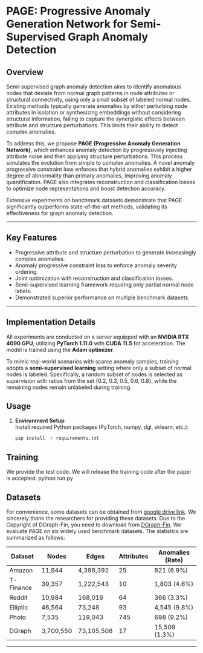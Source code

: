 # PAGE: Progressive Anomaly Generation Network for Semi-Supervised Graph Anomaly Detection

## Overview

Semi-supervised graph anomaly detection aims to identify anomalous nodes that deviate from normal graph patterns in node attributes or structural connectivity, using only a small subset of labeled normal nodes. Existing methods typically generate anomalies by either perturbing node attributes in isolation or synthesizing embeddings without considering structural information, failing to capture the synergistic effects between attribute and structure perturbations. This limits their ability to detect complex anomalies.

To address this, we propose **PAGE (Progressive Anomaly Generation Network)**, which enhances anomaly detection by progressively injecting attribute noise and then applying structure perturbations. This process simulates the evolution from simple to complex anomalies. A novel anomaly progressive constraint loss enforces that hybrid anomalies exhibit a higher degree of abnormality than primary anomalies, improving anomaly quantification. PAGE also integrates reconstruction and classification losses to optimize node representations and boost detection accuracy.

Extensive experiments on benchmark datasets demonstrate that PAGE significantly outperforms state-of-the-art methods, validating its effectiveness for graph anomaly detection.

---

## Key Features

- Progressive attribute and structure perturbation to generate increasingly complex anomalies.
- Anomaly progressive constraint loss to enforce anomaly severity ordering.
- Joint optimization with reconstruction and classification losses.
- Semi-supervised learning framework requiring only partial normal node labels.
- Demonstrated superior performance on multiple benchmark datasets.

---
## Implementation Details

All experiments are conducted on a server equipped with an **NVIDIA RTX 4090 GPU**, utilizing **PyTorch 1.11.0** with **CUDA 11.5** for acceleration. The model is trained using the **Adam optimizer**.

To mimic real-world scenarios with scarce anomaly samples, training adopts a **semi-supervised learning** setting where only a subset of normal nodes is labeled. Specifically, a random subset of nodes is selected as supervision with ratios from the set \{0.2, 0.3, 0.5, 0.6, 0.8\}, while the remaining nodes remain unlabeled during training.

## Usage

1. **Environment Setup**  
   Install required Python packages (PyTorch, numpy, dgl, sklearn, etc.):

   ```bash
   pip install -r requirements.txt

## Training
We provide the test code. We will release the training code after the paper is accepted.
python run.py



## Datasets
For convenience, some datasets can be obtained from [google drive link](https://drive.google.com/drive/folders/1rEKW5JLdB1VGwyJefAD8ppXYDAXc5FFj?usp=sharing.). 
We sincerely thank the researchers for providing these datasets.
Due to the Copyright of DGraph-Fin, you need to download from [DGraph-Fin](https://dgraph.xinye.com/introduction).
We evaluate PAGE on six widely used benchmark datasets. The statistics are summarized as follows:  

| Dataset   | Nodes     | Edges      | Attributes | Anomalies (Rate) |
|-----------|-----------|------------|-------------|------------------|
| Amazon    | 11,944    | 4,398,392  | 25          | 821 (6.9%)       |
| T-Finance | 39,357    | 1,222,543  | 10          | 1,803 (4.6%)     |
| Reddit    | 10,984    | 168,016    | 64          | 366 (3.3%)       |
| Elliptic  | 46,564    | 73,248     | 93          | 4,545 (9.8%)     |
| Photo     | 7,535     | 119,043    | 745         | 698 (9.2%)       |
| DGraph    | 3,700,550 | 73,105,508 | 17          | 15,509 (1.3%)    |

---

